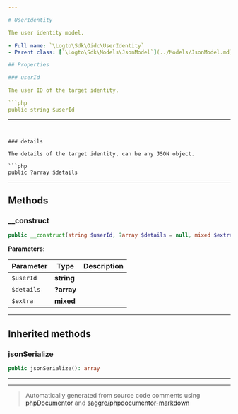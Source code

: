 ```yaml
---

# UserIdentity

The user identity model.

- Full name: `\Logto\Sdk\Oidc\UserIdentity`
- Parent class: [`\Logto\Sdk\Models\JsonModel`](../Models/JsonModel.md)

## Properties

### userId

The user ID of the target identity.

```php
public string $userId
```

---
```


### details

The details of the target identity, can be any JSON object.

```php
public ?array $details
```

---

## Methods

### \_\_construct

```php
public __construct(string $userId, ?array $details = null, mixed $extra): mixed
```

**Parameters:**

| Parameter  | Type       | Description |
| ---------- | ---------- | ----------- |
| `$userId`  | **string** |             |
| `$details` | **?array** |             |
| `$extra`   | **mixed**  |             |

---

## Inherited methods

### jsonSerialize

```php
public jsonSerialize(): array
```

---

---

> Automatically generated from source code comments using [phpDocumentor](http://www.phpdoc.org/) and [saggre/phpdocumentor-markdown](https://github.com/Saggre/phpDocumentor-markdown)
